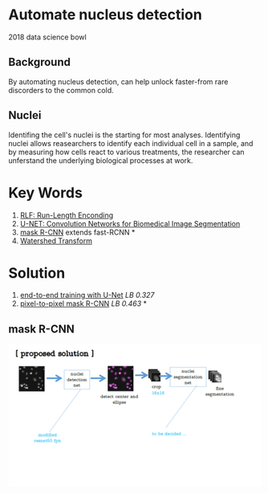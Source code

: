 # Automate nucleus detection
2018 data science bowl

## Background
By automating nucleus detection, can help unlock faster-from rare discorders to the common cold.

## Nuclei
Identifing the cell's nuclei is the starting for most analyses. Identifying nuclei allows reasearchers to identify each individual cell in a sample, and by measuring how cells react to various treatments, the researcher can unferstand the underlying biological processes at work.


# Key Words
1. [RLF: Run-Length Enconding](https://zh.wikipedia.org/wiki/%E6%B8%B8%E7%A8%8B%E7%BC%96%E7%A0%81)
2. [U-NET: Convolution Networks for Biomedical Image Segmentation](https://arxiv.org/abs/1505.04597)
3. [mask R-CNN](https://arxiv.org/pdf/1703.06870.pdf) extends fast-RCNN *
4. [Watershed Transform](https://www.mathworks.com/company/newsletters/articles/the-watershed-transform-strategies-for-image-segmentation.html)

# Solution
1. [end-to-end training with U-Net](https://www.kaggle.com/fabsta/nuclei-segmentation-tensorflow-u-net-0-327-027909/notebook) *LB 0.327*
2. [pixel-to-pixel mask R-CNN](https://drive.google.com/drive/folders/1EtBdlPK3BVahHBZtB103QQxNUdWaJ6di) *LB 0.463* *

## mask R-CNN
![model](/doc/image/Slide1.png)